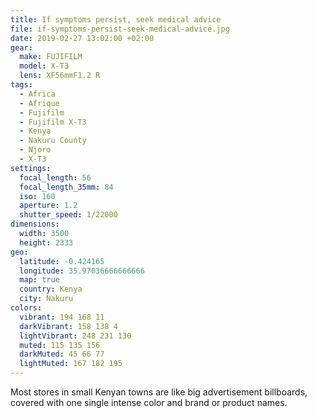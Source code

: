 ```yaml
---
title: If symptoms persist, seek medical advice
file: if-symptoms-persist-seek-medical-advice.jpg
date: 2019-02-27 13:02:00 +02:00
gear:
  make: FUJIFILM
  model: X-T3
  lens: XF56mmF1.2 R
tags:
  - Africa
  - Afrique
  - Fujifilm
  - Fujifilm X-T3
  - Kenya
  - Nakuru County
  - Njoro
  - X-T3
settings:
  focal_length: 56
  focal_length_35mm: 84
  iso: 160
  aperture: 1.2
  shutter_speed: 1/22000
dimensions:
  width: 3500
  height: 2333
geo:
  latitude: -0.424165
  longitude: 35.97036666666666
  map: true
  country: Kenya
  city: Nakuru
colors:
  vibrant: 194 168 11
  darkVibrant: 158 138 4
  lightVibrant: 248 231 130
  muted: 115 135 156
  darkMuted: 45 66 77
  lightMuted: 167 182 195
---
```


Most stores in small Kenyan towns are like big advertisement billboards, covered with one single intense color and brand or product names.
